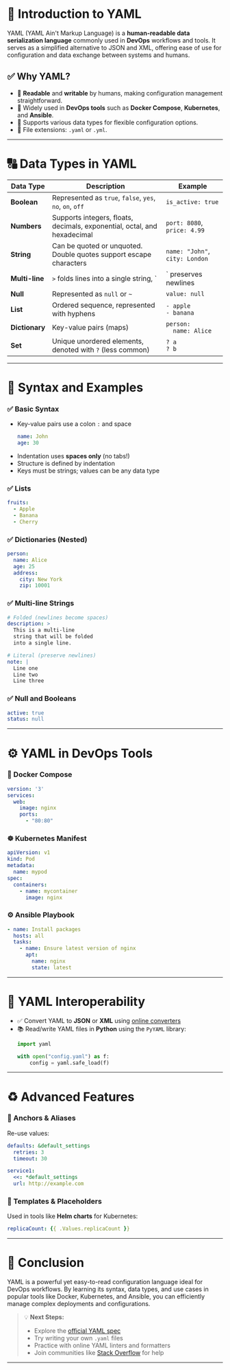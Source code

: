
# 📘 Introduction to YAML

YAML (YAML Ain't Markup Language) is a **human-readable data serialization language** commonly used in **DevOps** workflows and tools. It serves as a simplified alternative to JSON and XML, offering ease of use for configuration and data exchange between systems and humans.

## ✅ Why YAML?
- 📄 **Readable** and **writable** by humans, making configuration management straightforward.
- 🔧 Widely used in **DevOps tools** such as **Docker Compose**, **Kubernetes**, and **Ansible**.
- 🔁 Supports various data types for flexible configuration options.
- 🧩 File extensions: `.yaml` or `.yml`.

---

# 🔠 Data Types in YAML

| Data Type     | Description                                                                 | Example                            |
|---------------|-----------------------------------------------------------------------------|------------------------------------|
| **Boolean**   | Represented as `true`, `false`, `yes`, `no`, `on`, `off`                   | `is_active: true`                  |
| **Numbers**   | Supports integers, floats, decimals, exponential, octal, and hexadecimal   | `port: 8080`, `price: 4.99`        |
| **String**    | Can be quoted or unquoted. Double quotes support escape characters         | `name: "John"`, `city: London`     |
| **Multi-line**| `>` folds lines into a single string, `|` preserves newlines                | `description: >`<br>`Line one`     |
| **Null**      | Represented as `null` or `~`                                                | `value: null`                      |
| **List**      | Ordered sequence, represented with hyphens                                 | `- apple`<br>`- banana`            |
| **Dictionary**| Key-value pairs (maps)                                                      | `person:`<br>`  name: Alice`       |
| **Set**       | Unique unordered elements, denoted with `?` (less common)                  | `? a`<br>`? b`                     |

---

# 🧱 Syntax and Examples

### ✅ Basic Syntax
- Key-value pairs use a colon `:` and space  
  ```yaml
  name: John
  age: 30
  ```
- Indentation uses **spaces only** (no tabs!)
- Structure is defined by indentation
- Keys must be strings; values can be any data type

### ✅ Lists
```yaml
fruits:
  - Apple
  - Banana
  - Cherry
```

### ✅ Dictionaries (Nested)
```yaml
person:
  name: Alice
  age: 25
  address:
    city: New York
    zip: 10001
```

### ✅ Multi-line Strings
```yaml
# Folded (newlines become spaces)
description: >
  This is a multi-line
  string that will be folded
  into a single line.

# Literal (preserve newlines)
note: |
  Line one
  Line two
  Line three
```

### ✅ Null and Booleans
```yaml
active: true
status: null
```

---

# ⚙️ YAML in DevOps Tools

### 🚢 Docker Compose
```yaml
version: '3'
services:
  web:
    image: nginx
    ports:
      - "80:80"
```

### ☸️ Kubernetes Manifest
```yaml
apiVersion: v1
kind: Pod
metadata:
  name: mypod
spec:
  containers:
    - name: mycontainer
      image: nginx
```

### ⚙️ Ansible Playbook
```yaml
- name: Install packages
  hosts: all
  tasks:
    - name: Ensure latest version of nginx
      apt:
        name: nginx
        state: latest
```

---

# 🔄 YAML Interoperability

- ✅ Convert YAML to **JSON** or **XML** using [online converters](https://json2yaml.com/)
- 📚 Read/write YAML files in **Python** using the `PyYAML` library:
  ```python
  import yaml

  with open("config.yaml") as f:
      config = yaml.safe_load(f)
  ```

---

# ♻️ Advanced Features

### 🔗 Anchors & Aliases
Re-use values:
```yaml
defaults: &default_settings
  retries: 3
  timeout: 30

service1:
  <<: *default_settings
  url: http://example.com
```

### 🔧 Templates & Placeholders
Used in tools like **Helm charts** for Kubernetes:
```yaml
replicaCount: {{ .Values.replicaCount }}
```

---

# 🎯 Conclusion

YAML is a powerful yet easy-to-read configuration language ideal for DevOps workflows. By learning its syntax, data types, and use cases in popular tools like Docker, Kubernetes, and Ansible, you can efficiently manage complex deployments and configurations.

> 💡 **Next Steps:**  
> - Explore the [official YAML spec](https://yaml.org/spec/)  
> - Try writing your own `.yaml` files  
> - Practice with online YAML linters and formatters  
> - Join communities like [Stack Overflow](https://stackoverflow.com/questions/tagged/yaml) for help

---